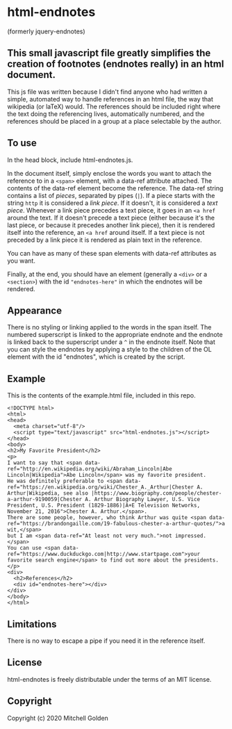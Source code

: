 html-endnotes
=============
(formerly jquery-endnotes)


## This small javascript file greatly simplifies the creation of footnotes (endnotes really) in an html document.

This js file was written because I didn't find anyone who had written a simple, automated way to handle references in an html file, the way that wikipedia (or laTeX) would. The references should be included right where the text doing the referencing lives, automatically numbered, and the references should be placed in a group at a place selectable by the author.

## To use

In the head block, include html-endnotes.js.

In the document itself, simply enclose the words you want to attach the reference to in a `<span>` element, with a data-ref attribute attached.  The contents of the data-ref element become the reference. The data-ref string contains a list of _pieces_, separated by pipes (`|`).  If a piece starts with the string `http` it is considered a _link piece_. If it doesn't, it is considered a _text piece_. Whenever a link piece precedes a text piece, it goes in an `<a href` around the text. If it doesn't precede a text piece (either because it's the last piece, or because it precedes another link piece), then it is rendered itself into the reference, an `<a href` around itself.  If a text piece is not preceded by a link piece it is rendered as plain text in the reference.

You can have as many of these span elements with data-ref attributes as you want.

Finally, at the end, you should have an element (generally a `<div>` or a `<section>`) with the id `"endnotes-here"` in which the endnotes will be rendered.

## Appearance

There is no styling or linking applied to the words in the span itself. The numbered superscript is linked to the appropriate endnote and the endnote is linked back to the superscript under a `^` in the endnote itself. Note that you can style the endnotes by applying a style to the children of the OL element with the id "endnotes", which is created by the script.

## Example

This is the contents of the example.html file, included in this repo.

```
<!DOCTYPE html>
<html>
<head>
  <meta charset="utf-8"/>
  <script type="text/javascript" src="html-endnotes.js"></script>
</head>
<body>
<h2>My Favorite President</h2>
<p>
I want to say that <span data-ref="http://en.wikipedia.org/wiki/Abraham_Lincoln|Abe Lincoln|Wikipedia">Abe Lincoln</span> was my favorite president.
He was definitely preferable to <span data-ref="https://en.wikipedia.org/wiki/Chester_A._Arthur|Chester A. Arthur|Wikipedia, see also |https://www.biography.com/people/chester-a-arthur-9190059|Chester A. Arthur Biography Lawyer, U.S. Vice President, U.S. President (1829-1886)|A+E Television Networks, November 21, 2016">Chester A. Arthur.</span>.
There are some people, however, who think Arthur was quite <span data-ref="https://brandongaille.com/19-fabulous-chester-a-arthur-quotes/">a wit,</span>
but I am <span data-ref="At least not very much.">not impressed.</span>
You can use <span data-ref="https://www.duckduckgo.com|http://www.startpage.com">your favorite search engine</span> to find out more about the presidents.
</p>
<div>
  <h2>References</h2>
  <div id="endnotes-here"></div>
</div>
</body>
</html>
```

## Limitations

There is no way to escape a pipe if you need it in the reference itself.

## License

html-endnotes is freely distributable under the terms of an MIT license.

## Copyright

Copyright (c) 2020 Mitchell Golden
